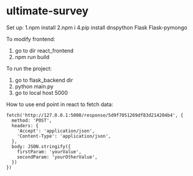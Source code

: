 # ultimate-survey
Set up:
1.npm install
2.npm i
4.pip install dnspython Flask Flask-pymongo

To modify frontend:
1. go to dir react_frontend
2. npm run build

To run the project:
1. go to flask_backend dir
2. python main.py
3. go to local host 5000

How to use end point in react to fetch data:
```
fetch('http://127.0.0.1:5000/response/5d9f7051269df83d214204b4', {
  method: 'POST',
  headers: {
    'Accept': 'application/json',
    'Content-Type': 'application/json',
  },
  body: JSON.stringify({
    firstParam: 'yourValue',
    secondParam: 'yourOtherValue',
  })
})
```
